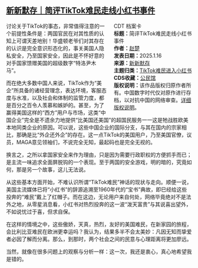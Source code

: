<!--1737080615000-->
[新新默存｜简评TikTok难民走线小红书事件](https://chinadigitaltimes.net/chinese/715142.html)
------

<div style="width:42%;float:right;padding-left:20px;"><div class="su-spoiler su-spoiler-style-fancy su-spoiler-icon-chevron-circle" data-scroll-offset="0" data-anchor-in-url="no"><div class="su-spoiler-title" tabindex="0" role="button"><span class="su-spoiler-icon"></span>CDT 档案卡</div><div class="su-spoiler-content su-u-clearfix su-u-trim"><strong>标题：</strong>简评TikTok难民走线小红书事件<br><strong>作者：</strong><a href="https://chinadigitaltimes.net/space/赵楚" target="_blank">赵楚</a><br><strong>发表日期：</strong>2025.1.16<br><strong>来源：</strong><a href="https://web.archive.org/web/https://mp.weixin.qq.com/s/tRdbH6w20jg8vtXWNiXpzw" target="_blank">新新默存</a><br><strong>主题归类：</strong><a href="https://chinadigitaltimes.net/space/TikTok难民进入小红书" target="_blank">TikTok难民进入小红书</a><br><strong>CDS收藏：</strong><a href="https://chinadigitaltimes.net/space/%E5%85%AC%E6%B0%91%E9%A6%86" target="_blank" rel="noopener">公民馆</a><br><strong>版权说明：</strong>该作品版权归原作者所有。中国数字时代仅对原作进行存档，以对抗中国的网络审查。<a href="https://chinadigitaltimes.net/chinese/copyright">详细版权说明</a>。</div></div></div><p>讨论关于TikTok的事态，非常值得注意的一个前提性条件是：两国官民在对其性质的认知上可谓天差地别！华盛顿老爷们对其存在的认识是完全意识形态化的，事关美国人隐私安全，乃至国家安全，因此是不怀好意的对手国家馈赠美国的超级数字“特洛尹木马”。</p><p>而在绝大多数中国人来说，TikTok作为“美企”所具备的诸经营理念，表达环境，客服态度与水准，以及社会和体制的监管力度，都是百分之百令人羡慕和嫉妒的。甚至，为了赢得美国这样的“西方”用户与市场，这类“中国企业”完全是不遗余力地提供“比美国还美国”的超国民服务一一这是牠战胜欧美本地同类企业的原因。可以说，这些中国企业的国际分支，与其在国内的宗家相比，那确是比“外企还外企”的存在。这一点TikTok的美国用户，乃至美国官僚，议员，MAGA意见领袖们，不说完全无知，最起码也是完全无视的。</p><p>换言之，之所以拿国家安全来作为理由，只是因为需要行政职权的方便抓手而已；是主流一味追求全面屏脱钩的一个表现。至于两国的安全游戏，明的暗的，究竟如何，那是另一个故事，这儿无法说。</p><p>从这些基本方面开始，不难认识所谓“TikTok难民”神话的现状与走向。顺便一说，美国主流媒体已将“小红书”的辞源追溯至1960年代的“宝书”典故，即巳经给这些投奔的“难民”戴上了红帽子。而在这边，无论用户来自何处，网络毕竟绝对不是法外之地，从零星消息看，小红书对热烈投奔的这一波“泼天富贵”与其说喜出望外，不如说忧过于喜，但求自保。</p><p>在这样的情境之中，这些傲娇，天真，热烈，友好的美国难民，在新家园的旅程，会比利比亚难民在欧洲更幸运吗？我认为，结果多半不会太美妙：凡因无知而挚爱者必因了解而分离。那么，到那时，两个社会之间的民意与心理距离将更加廖远。</p><p>当然，就像在很多问题上的观察与分析一样：这一次，我还是衷心，真心地希望我是错的。</p><div class="addtoany_share_save_container addtoany_content addtoany_content_bottom"><div class="a2a_kit a2a_kit_size_32 addtoany_list" data-a2a-url="https://chinadigitaltimes.net/chinese/715142.html" data-a2a-title="新新默存｜简评TikTok难民走线小红书事件"><a class="a2a_button_facebook" href="https://www.addtoany.com/add_to/facebook?linkurl=https%3A%2F%2Fchinadigitaltimes.net%2Fchinese%2F715142.html&amp;linkname=%E6%96%B0%E6%96%B0%E9%BB%98%E5%AD%98%EF%BD%9C%E7%AE%80%E8%AF%84TikTok%E9%9A%BE%E6%B0%91%E8%B5%B0%E7%BA%BF%E5%B0%8F%E7%BA%A2%E4%B9%A6%E4%BA%8B%E4%BB%B6" title="Facebook" rel="nofollow noopener" target="_blank"></a><a class="a2a_button_twitter" href="https://www.addtoany.com/add_to/twitter?linkurl=https%3A%2F%2Fchinadigitaltimes.net%2Fchinese%2F715142.html&amp;linkname=%E6%96%B0%E6%96%B0%E9%BB%98%E5%AD%98%EF%BD%9C%E7%AE%80%E8%AF%84TikTok%E9%9A%BE%E6%B0%91%E8%B5%B0%E7%BA%BF%E5%B0%8F%E7%BA%A2%E4%B9%A6%E4%BA%8B%E4%BB%B6" title="Twitter" rel="nofollow noopener" target="_blank"></a><a class="a2a_button_telegram" href="https://www.addtoany.com/add_to/telegram?linkurl=https%3A%2F%2Fchinadigitaltimes.net%2Fchinese%2F715142.html&amp;linkname=%E6%96%B0%E6%96%B0%E9%BB%98%E5%AD%98%EF%BD%9C%E7%AE%80%E8%AF%84TikTok%E9%9A%BE%E6%B0%91%E8%B5%B0%E7%BA%BF%E5%B0%8F%E7%BA%A2%E4%B9%A6%E4%BA%8B%E4%BB%B6" title="Telegram" rel="nofollow noopener" target="_blank"></a><a class="a2a_button_reddit" href="https://www.addtoany.com/add_to/reddit?linkurl=https%3A%2F%2Fchinadigitaltimes.net%2Fchinese%2F715142.html&amp;linkname=%E6%96%B0%E6%96%B0%E9%BB%98%E5%AD%98%EF%BD%9C%E7%AE%80%E8%AF%84TikTok%E9%9A%BE%E6%B0%91%E8%B5%B0%E7%BA%BF%E5%B0%8F%E7%BA%A2%E4%B9%A6%E4%BA%8B%E4%BB%B6" title="Reddit" rel="nofollow noopener" target="_blank"></a><a class="a2a_button_whatsapp" href="https://www.addtoany.com/add_to/whatsapp?linkurl=https%3A%2F%2Fchinadigitaltimes.net%2Fchinese%2F715142.html&amp;linkname=%E6%96%B0%E6%96%B0%E9%BB%98%E5%AD%98%EF%BD%9C%E7%AE%80%E8%AF%84TikTok%E9%9A%BE%E6%B0%91%E8%B5%B0%E7%BA%BF%E5%B0%8F%E7%BA%A2%E4%B9%A6%E4%BA%8B%E4%BB%B6" title="WhatsApp" rel="nofollow noopener" target="_blank"></a><a class="a2a_button_email" href="https://www.addtoany.com/add_to/email?linkurl=https%3A%2F%2Fchinadigitaltimes.net%2Fchinese%2F715142.html&amp;linkname=%E6%96%B0%E6%96%B0%E9%BB%98%E5%AD%98%EF%BD%9C%E7%AE%80%E8%AF%84TikTok%E9%9A%BE%E6%B0%91%E8%B5%B0%E7%BA%BF%E5%B0%8F%E7%BA%A2%E4%B9%A6%E4%BA%8B%E4%BB%B6" title="Email" rel="nofollow noopener" target="_blank"></a><a class="a2a_button_copy_link" href="https://www.addtoany.com/add_to/copy_link?linkurl=https%3A%2F%2Fchinadigitaltimes.net%2Fchinese%2F715142.html&amp;linkname=%E6%96%B0%E6%96%B0%E9%BB%98%E5%AD%98%EF%BD%9C%E7%AE%80%E8%AF%84TikTok%E9%9A%BE%E6%B0%91%E8%B5%B0%E7%BA%BF%E5%B0%8F%E7%BA%A2%E4%B9%A6%E4%BA%8B%E4%BB%B6" title="Copy Link" rel="nofollow noopener" target="_blank"></a><a class="a2a_dd addtoany_share_save addtoany_share" href="https://www.addtoany.com/share"></a></div></div>
